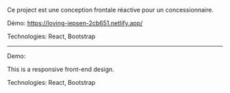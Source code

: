 Ce project est une conception frontale réactive pour un concessionnaire.

Démo: https://loving-jepsen-2cb651.netlify.app/

Technologies: React, Bootstrap

---------------------------------------------

Demo: 

This is a responsive front-end design.

Technologies: React, Bootstrap
